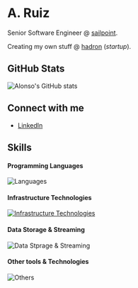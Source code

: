 # A. Ruiz

Senior Software Engineer @ [sailpoint](https://github.com/sailpoint).

Creating my own stuff @ [hadron](https://github.com/tesserical) (_startup_).

## GitHub Stats
![Alonso's GitHub stats](https://github-readme-stats.vercel.app/api?username=aruizeac&show_icons=true&theme=cobalt)

## Connect with me
- [LinkedIn](www.linkedin.com/in/aruizeac)

## Skills

#### Programming Languages
![Languages](https://skillicons.dev/icons?i=go,java,js,cs,cpp)

#### Infrastructure Technologies
[![Infrastructure Technologies](https://skillicons.dev/icons?i=aws,gcp,docker,kubernetes,terraform,jenkins&perline=4)](https://skillicons.dev)

#### Data Storage & Streaming
![Data Stprage & Streaming](https://skillicons.dev/icons?i=postgres,redis,mongodb,kafka,dynamodb,cassandra&perline=4)

#### Other tools & Technologies
![Others](https://skillicons.dev/icons?i=git,githubactions,linux,prometheus)
